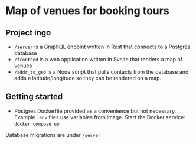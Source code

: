 # Map of venues for booking tours

## Project ingo
- `/server` is a GraphQL enpoint written in Rust that connects to a Postgres database
- `/frontend` is a web application written in Svelte that renders a map of venues
- `/addr_to_geo` is a Node script that pulls contacts from the database and adds a latitude/longitude so they can be rendered on a map.

## Getting started
- Postgres Dockerfile provided as a convenience but not necessary. Example `.env` files use variables from image. Start the Docker service: `docker compose up`

Database migrations are under `/server`